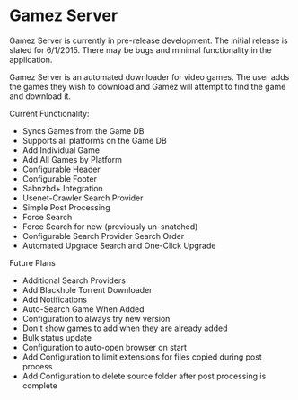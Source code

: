 # Gamez Server
Gamez Server is currently in pre-release development. The initial release is slated for 6/1/2015. There may be bugs and minimal functionality in the application.

Gamez Server is an automated downloader for video games. The user adds the games they wish to download and Gamez will attempt to find the game and download it.

Current Functionality:
* Syncs Games from the Game DB
* Supports all platforms on the Game DB
* Add Individual Game
* Add All Games by Platform
* Configurable Header
* Configurable Footer
* Sabnzbd+ Integration
* Usenet-Crawler Search Provider
* Simple Post Processing
* Force Search
* Force Search for new (previously un-snatched)
* Configurable Search Provider Search Order
* Automated Upgrade Search and One-Click Upgrade

Future Plans
* Additional Search Providers
* Add Blackhole Torrent Downloader
* Add Notifications
* Auto-Search Game When Added
* Configuration to always try new version
* Don't show games to add when they are already added
* Bulk status update
* Configuration to auto-open browser on start
* Add Configuration to limit extensions for files copied during post process
* Add Configuration to delete source folder after post processing is complete
